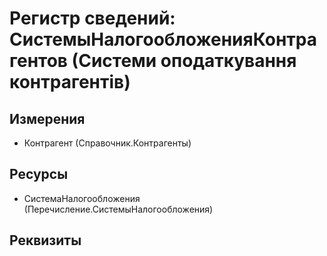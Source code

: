 ﻿# Регистр сведений: СистемыНалогообложенияКонтрагентов (Системи оподаткування контрагентів)

## Измерения

- Контрагент (Справочник.Контрагенты)

## Ресурсы

- СистемаНалогообложения (Перечисление.СистемыНалогообложения)

## Реквизиты


